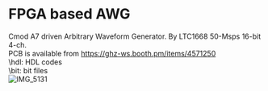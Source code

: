 # FPGA based AWG
Cmod A7 driven Arbitrary Waveform Generator. By LTC1668 50-Msps 16-bit 4-ch.<br>
PCB is available from https://ghz-ws.booth.pm/items/4571250 <br>
\hdl: HDL codes<br>
\bit: bit files<br>
![IMG_5131](https://user-images.githubusercontent.com/52226620/220888699-1493d788-4c50-4950-8657-d978f38e3d2d.jpg)

